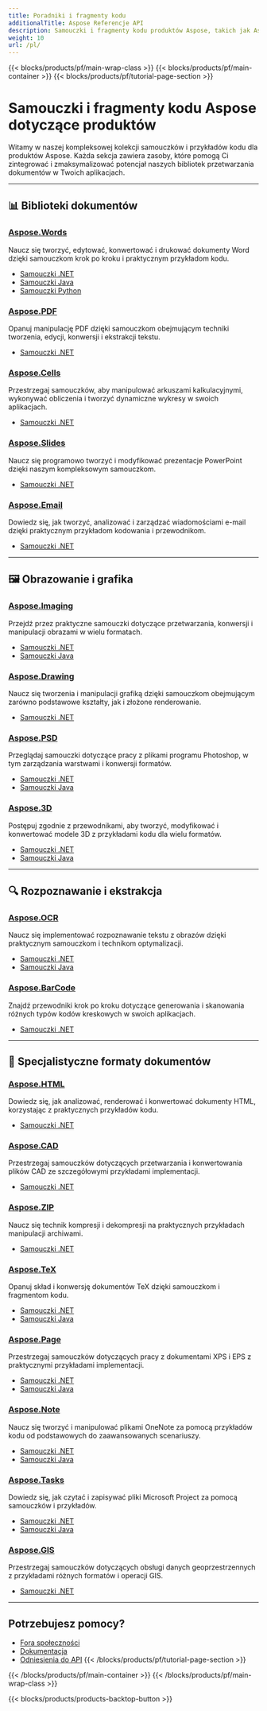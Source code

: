 ```yaml
---
title: Poradniki i fragmenty kodu
additionalTitle: Aspose Referencje API
description: Samouczki i fragmenty kodu produktów Aspose, takich jak Aspose.Words, Aspose.Cells, Aspose.PDF i inne produkty. Zawiera podstawowe i zaawansowane tutoriale dotyczące korzystania z produktów Aspose.
weight: 10
url: /pl/
---
```


{{< blocks/products/pf/main-wrap-class >}}
{{< blocks/products/pf/main-container >}}
{{< blocks/products/pf/tutorial-page-section >}}

# Samouczki i fragmenty kodu Aspose dotyczące produktów

Witamy w naszej kompleksowej kolekcji samouczków i przykładów kodu dla produktów Aspose. Każda sekcja zawiera zasoby, które pomogą Ci zintegrować i zmaksymalizować potencjał naszych bibliotek przetwarzania dokumentów w Twoich aplikacjach.

---

## 📊 Biblioteki dokumentów

### [Aspose.Words](../words/pl/)
Naucz się tworzyć, edytować, konwertować i drukować dokumenty Word dzięki samouczkom krok po kroku i praktycznym przykładom kodu.
- [Samouczki .NET](../words/pl/net/)
- [Samouczki Java](../words/pl/java/)
- [Samouczki Python](../words/pl/python-net/)

### [Aspose.PDF](../pdf/pl/)
Opanuj manipulację PDF dzięki samouczkom obejmującym techniki tworzenia, edycji, konwersji i ekstrakcji tekstu.
- [Samouczki .NET](../pdf/pl/net/)

### [Aspose.Cells](../cells/pl/)
Przestrzegaj samouczków, aby manipulować arkuszami kalkulacyjnymi, wykonywać obliczenia i tworzyć dynamiczne wykresy w swoich aplikacjach.
- [Samouczki .NET](../cells/pl/net/)

### [Aspose.Slides](../slides/pl/)
Naucz się programowo tworzyć i modyfikować prezentacje PowerPoint dzięki naszym kompleksowym samouczkom.
- [Samouczki .NET](../slides/pl/net/)

### [Aspose.Email](../email/pl/)
Dowiedz się, jak tworzyć, analizować i zarządzać wiadomościami e-mail dzięki praktycznym przykładom kodowania i przewodnikom.
- [Samouczki .NET](../email/pl/net/)

---

## 🖼️ Obrazowanie i grafika

### [Aspose.Imaging](../imaging/pl/)
Przejdź przez praktyczne samouczki dotyczące przetwarzania, konwersji i manipulacji obrazami w wielu formatach.
- [Samouczki .NET](../imaging/pl/net/)
- [Samouczki Java](../imaging/pl/java/)

### [Aspose.Drawing](../drawing/pl/)
Naucz się tworzenia i manipulacji grafiką dzięki samouczkom obejmującym zarówno podstawowe kształty, jak i złożone renderowanie.
- [Samouczki .NET](../drawing/pl/net/)

### [Aspose.PSD](../psd/pl/)
Przeglądaj samouczki dotyczące pracy z plikami programu Photoshop, w tym zarządzania warstwami i konwersji formatów.
- [Samouczki .NET](../psd/pl/net/)
- [Samouczki Java](../psd/pl/java/)

### [Aspose.3D](../3d/pl/)
Postępuj zgodnie z przewodnikami, aby tworzyć, modyfikować i konwertować modele 3D z przykładami kodu dla wielu formatów.
- [Samouczki .NET](../3d/pl/net/)
- [Samouczki Java](../3d/pl/java/)

---

## 🔍 Rozpoznawanie i ekstrakcja

### [Aspose.OCR](../ocr/pl/)
Naucz się implementować rozpoznawanie tekstu z obrazów dzięki praktycznym samouczkom i technikom optymalizacji.
- [Samouczki .NET](../ocr/pl/net/)
- [Samouczki Java](../ocr/pl/java/)

### [Aspose.BarCode](../barcode/pl/)
Znajdź przewodniki krok po kroku dotyczące generowania i skanowania różnych typów kodów kreskowych w swoich aplikacjach.
- [Samouczki .NET](../barcode/pl/net/)

---

## 📝 Specjalistyczne formaty dokumentów

### [Aspose.HTML](../html/pl/)
Dowiedz się, jak analizować, renderować i konwertować dokumenty HTML, korzystając z praktycznych przykładów kodu.
- [Samouczki .NET](../html/pl/net/)

### [Aspose.CAD](../cad/pl/)
Przestrzegaj samouczków dotyczących przetwarzania i konwertowania plików CAD ze szczegółowymi przykładami implementacji.
- [Samouczki .NET](../cad/pl/net/)

### [Aspose.ZIP](../zip/pl/)
Naucz się technik kompresji i dekompresji na praktycznych przykładach manipulacji archiwami.
- [Samouczki .NET](../zip/pl/net/)

### [Aspose.TeX](../tex/pl/)
Opanuj skład i konwersję dokumentów TeX dzięki samouczkom i fragmentom kodu.
- [Samouczki .NET](../tex/pl/net/)
- [Samouczki Java](../tex/pl/java/)

### [Aspose.Page](../page/pl/)
Przestrzegaj samouczków dotyczących pracy z dokumentami XPS i EPS z praktycznymi przykładami implementacji.
- [Samouczki .NET](../page/pl/net/)
- [Samouczki Java](../page/pl/java/)

### [Aspose.Note](../note/pl/)
Naucz się tworzyć i manipulować plikami OneNote za pomocą przykładów kodu od podstawowych do zaawansowanych scenariuszy.
- [Samouczki .NET](../note/pl/net/)
- [Samouczki Java](../note/pl/java/)

### [Aspose.Tasks](../tasks/pl/)
Dowiedz się, jak czytać i zapisywać pliki Microsoft Project za pomocą samouczków i przykładów.
- [Samouczki .NET](../tasks/pl/net/)
- [Samouczki Java](../tasks/pl/java/)

### [Aspose.GIS](../gis/pl/)
Przestrzegaj samouczków dotyczących obsługi danych geoprzestrzennych z przykładami różnych formatów i operacji GIS.
- [Samouczki .NET](../gis/pl/net/)

---

## Potrzebujesz pomocy?

- [Fora społeczności](https://forum.aspose.com/)
- [Dokumentacja](https://docs.aspose.com/)
- [Odniesienia do API](https://reference.aspose.com/)
{{< /blocks/products/pf/tutorial-page-section >}}

{{< /blocks/products/pf/main-container >}}
{{< /blocks/products/pf/main-wrap-class >}}

{{< blocks/products/products-backtop-button >}}
